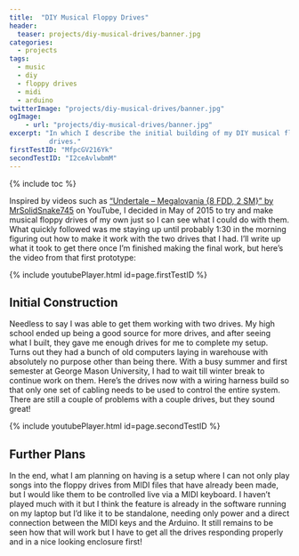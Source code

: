 ```yaml
---
title:  "DIY Musical Floppy Drives"
header:
  teaser: projects/diy-musical-drives/banner.jpg
categories:
  - projects
tags:
  - music
  - diy
  - floppy drives
  - midi
  - arduino
twitterImage: "projects/diy-musical-drives/banner.jpg"
ogImage:
    - url: "projects/diy-musical-drives/banner.jpg"
excerpt: "In which I describe the initial building of my DIY musical floppy
          drives."
firstTestID: "MfpcGV216Yk"
secondTestID: "I2ceAvlwbmM"
---
```


{% include toc %}

Inspired by videos such as [“Undertale – Megalovania {8 FDD, 2 SM}” by MrSolidSnake745](https://youtu.be/cL7oFfCX-E0)
on YouTube, I decided in May of 2015 to try and make musical floppy drives of my
own just so I can see what I could do with them. What quickly followed was me
staying up until probably 1:30 in the morning figuring out how to make it work
with the two drives that I had. I’ll write up what it took to get there once I’m
finished making the final work, but here’s the video from that first prototype:

{% include youtubePlayer.html id=page.firstTestID %}

## Initial Construction

Needless to say I was able to get them working with two drives. My high school
ended up being a good source for more drives, and after seeing what I built,
they gave me enough drives for me to complete my setup. Turns out they had a
bunch of old computers laying in warehouse with absolutely no purpose other than
being there. With a busy summer and first semester at George Mason University, I
had to wait till winter break to continue work on them. Here’s the drives now
with a wiring harness build so that only one set of cabling needs to be used to
control the entire system. There are still a couple of problems with a couple
drives, but they sound great!

{% include youtubePlayer.html id=page.secondTestID %}

## Further Plans

In the end, what I am planning on having is a setup where I can not only play
songs into the floppy drives from MIDI files that have already been made, but I
would like them to be controlled live via a MIDI keyboard. I haven’t played much
with it but I think the feature is already in the software running on my laptop
but I’d like it to be standalone, needing only power and a direct connection
between the MIDI keys and the Arduino. It still remains to be seen how that will
work but I have to get all the drives responding properly and in a nice looking
enclosure first!

